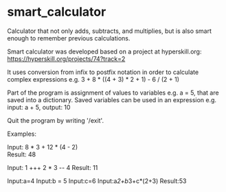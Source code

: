 # smart_calculator
Calculator that not only adds, subtracts, and multiplies, but is also smart enough to remember previous calculations.

Smart calculator was developed based on a project at hyperskill.org: 
https://hyperskill.org/projects/74?track=2

It uses conversion from infix to postfix notation in order to calculate complex expressions 
e.g. 3 + 8 * ((4 + 3) * 2 + 1) - 6 / (2 + 1)

Part of the program is assignment of values to variables e.g. a = 5, that are saved into a dictionary. 
Saved variables can be used in an expression e.g. input: a + 5, output: 10

Quit the program by writing '/exit'.

Examples:  
  
Input: 8 * 3 + 12 * (4 - 2)  
Result: 48  
  
Input: 1 +++ 2 * 3 -- 4
Result: 11

Input:a=4
Input:b = 5
Input:c=6
Input:a*2+b*3+c*(2+3)
Result:53
